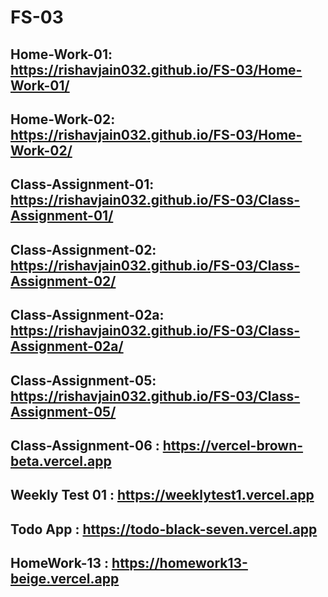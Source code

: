 # FS-03
## Home-Work-01: https://rishavjain032.github.io/FS-03/Home-Work-01/
## Home-Work-02: https://rishavjain032.github.io/FS-03/Home-Work-02/
## Class-Assignment-01: https://rishavjain032.github.io/FS-03/Class-Assignment-01/
## Class-Assignment-02: https://rishavjain032.github.io/FS-03/Class-Assignment-02/
## Class-Assignment-02a: https://rishavjain032.github.io/FS-03/Class-Assignment-02a/
## Class-Assignment-05: https://rishavjain032.github.io/FS-03/Class-Assignment-05/
## Class-Assignment-06 : https://vercel-brown-beta.vercel.app
## Weekly Test 01 : https://weeklytest1.vercel.app
## Todo App : https://todo-black-seven.vercel.app
## HomeWork-13 : https://homework13-beige.vercel.app
